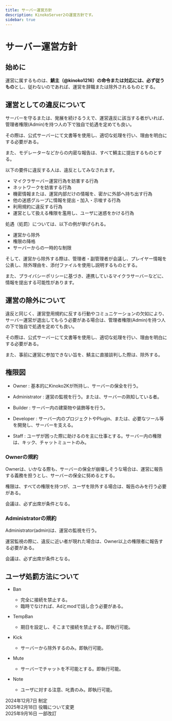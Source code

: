 ```yaml
---
title: サーバー運営方針
description: KinokoServer2の運営方針です。
sidebar: true
---
```

# サーバー運営方針

## 始めに
運営に属するものは、**鯖主（@kinoko1216）の命令または対応には、必ず従うもの**とし、従わないのであれば、運営を辞職または除外されるものとする。

## 運営としての違反について
サーバーを守るまたは、発展を続けるうえで、運営違反に該当する者がいれば、管理者権限(Admin)を持つ人の下で独自で処遇を定めても良い。

その際は、公式サーバーにて文書等を使用し、適切な処理を行い、理由を明白にする必要がある。

また、モデレーターなどからの内密な報告は、すべて鯖主に提出するものとする。

以下の要件に違反する人は、違反としてみなされます。

- マイクラサーバー運営行為を妨害する行為
- ネットワークを妨害する行為
- 機密情報または、運営内部だけの情報を、密かに外部へ持ち出す行為
- 他の迷惑グループに情報を提出・加入・示唆する行為
- 利用規約に違反する行為
- 運営として扱える権限を濫用し、ユーザに迷惑をかける行為

処遇（処罰）については、以下の例が挙げられる。

- 運営から除外
- 権限の降格
- サーバーからの一時的な制限

そして、運営から除外する際は、管理者・副管理者が会議し、プレイヤー情報を公表し、除外理由を、添付ファイルを使用し説明するものとする。

また、プライバシーポリシーに基づき、連携しているマイクラサーバーなどに、情報を提出する可能性があります。

## 運営の除外について
違反と同じく、運営登用規約に反する行動やコミュニケーションの欠如により、サーバー運営が退出してもらう必要がある場合は、管理者権限(Admin)を持つ人の下で独自で処遇を定めても良い。

その際は、公式サーバーにて文書等を使用し、適切な処理を行い、理由を明白にする必要がある。

また、事前に運営に参加できない旨を、鯖主に直接談判した際は、除外する。

## 権限図
- Owner : 基本的にKinoko2Kが所持し、サーバーの保全を行う。

- Administrator : 運営の監視を行う。または、サーバーの熟知している者。

- Builder : サーバー内の建築物や装飾等を行う。

- Developer : サーバー内のプロジェクトやPlugin、または、必要なツール等を開発し、サーバーを支える。

- Staff : ユーザが困った際に助けるのを主に仕事とする。サーバー内の権限は、キック、チャットミュートのみ。

### Ownerの規約
Ownerは、いかなる際も、サーバーの保全が崩壊しそうな場合は、運営に報告する義務を担うとし、サーバーの保全に努めるとする。

権限は、すべての権限を持つが、ユーザを除外する場合は、報告のみを行う必要がある。

会議は、必ず出席が条件となる。

### Administratorの規約
Administrator(admin)は、運営の監視を行う。

運営監視の際に、違反に近い者が現れた場合は、Owner以上の権限者に報告する必要がある。

会議は、必ず出席が条件となる。

## ユーザ処罰方法について
- Ban
    - 完全に接続を禁止する。
    - 臨時でなければ、Adとmodで話し合う必要がある。

- TempBan
    - 期日を設定し、そこまで接続を禁止する。即執行可能。

- Kick
    - サーバーから除外するのみ。即執行可能。

- Mute
    - サーバーでチャットを不可能とする。即執行可能。

- Note
    - ユーザに対する注意、叱責のみ。即執行可能。

2024年12月7日 制定<br>
2025年2月18日 役職について変更<br>
2025年9月16日 一部改訂